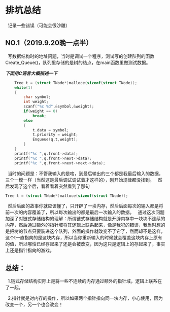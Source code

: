 # 排坑总结
&nbsp;&nbsp;记录一些错误（可能会很沙雕）
## NO.1（2019.9.20晚一点半）
&nbsp;&nbsp;写数据结构时的地址问题，当时是调试一个程序，测试写的创建队列的函数Create_Queue()，队列里存储的是树的结点，在main函数里做测试数据。


***下面用C语言大概描述一下***
~~~c
    Tree t = (struct TNode*)malloce(sizeof(struct TNode));
    while(1)
    {
        char symbol;
        int weight;
        scanf("%c %d",&symbol,&weight);
        if(weight == 0)
            break;
        else
        {
            t.data = symbol;
            t.priority = weight;
            Enqueue(q,t,weight);
        }
    }
    printf("%c ",q.front->data);
    printf("%c ",q.front->next->data);
    printf("%c ",q.front->next->next->data);
~~~
&nbsp;&nbsp;当时的问题是：不管我输入的是啥，到最后输出的三个都是我最后输入的数据，三个一模一样（当然这是最后调试调试着才这样的），刚开始规律都没找到。
&nbsp;&nbsp;然后发现了这个后，看着看着突然看到了那句
~~~c
Tree t = (struct TNode*)malloce(sizeof(struct TNode));
~~~
&nbsp;&nbsp;然后后面的故事你就应该懂了，只开辟了一块内存，然后后面每次的输入都是将前一次的内容覆盖了，所以每次输出的都是最后一次输入的数据。
&nbsp;&nbsp;通过这次问题加深了对链式存储结构的理解：所谓链式存储结构就是开辟内存中一块块不连续的内存，然后通过额外的指针域将其逻辑上联系起来，像是我犯的错误，我当时想的是把树的节点只要装进这个队列，外面的操作就改变不了它了，然而却不是这样，这个t一直指向的是这块内存，所以当你重新输入的时候就会覆盖这块内存上原有的值，所以哪怕已经存起来了还是会被改变，因为这只是逻辑上的存起来了，事实上还是指针指向的游戏。
## 总结：
&nbsp;&nbsp;1.链式存储结构实际上是将一些不连续的内存通过额外的指针域，逻辑上联系在了一起。


&nbsp;&nbsp;2.指针就是对内存的操作，所以如果两个指针指向同一块内存，小心使用，因为改变一个，另一个也会改变！
